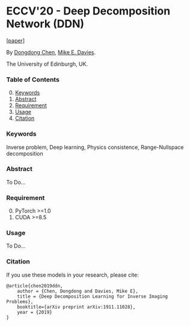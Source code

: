 # ECCV'20 - Deep Decomposition Network (DDN)
[[paper]](https://arxiv.org/abs/1911.11028)

By [Dongdong Chen](http://dongdongchen.com), [Mike E. Davies](https://scholar.google.co.uk/citations?user=dwmfR3oAAAAJ&hl=en).

The University of Edinburgh, UK.

### Table of Contents
0. [Keywords](#Keywords)
0. [Abstract](#Abstract)
0. [Requirement](#Requirement)
0. [Usage](#Usage)
0. [Citation](#citation)

### Keywords

Inverse problem, Deep learning, Physics consistence, Range-Nullspace decomposition 

### Abstract

To Do...

### Requirement
0. PyTorch >=1.0
0. CUDA >=8.5

### Usage

To Do...

### Citation

If you use these models in your research, please cite:

	@article{chen2019ddn,
		author = {Chen, Dongdong and Davies, Mike E},
		title = {Deep Decomposition Learning for Inverse Imaging Problems},
		booktitle={arXiv preprint arXiv:1911.11028},
		year = {2019}
	}
